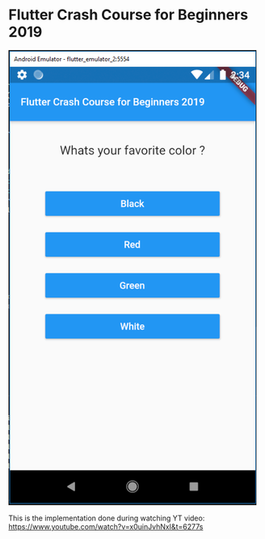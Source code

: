 # Flutter Crash Course for Beginners 2019
![Image description](flutter_tut1.PNG)


This is the implementation done during watching YT video: https://www.youtube.com/watch?v=x0uinJvhNxI&t=6277s

